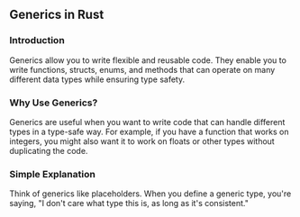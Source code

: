 ## Generics in Rust

### Introduction

Generics allow you to write flexible and reusable code. They enable you to write functions, structs, enums, and methods that can operate on many different data types while ensuring type safety.

### Why Use Generics?
Generics are useful when you want to write code that can handle different types in a type-safe way. For example, if you have a function that works on integers, you might also want it to work on floats or other types without duplicating the code.

### Simple Explanation

Think of generics like placeholders. When you define a generic type, you're saying, "I don't care what type this is, as long as it's consistent."
